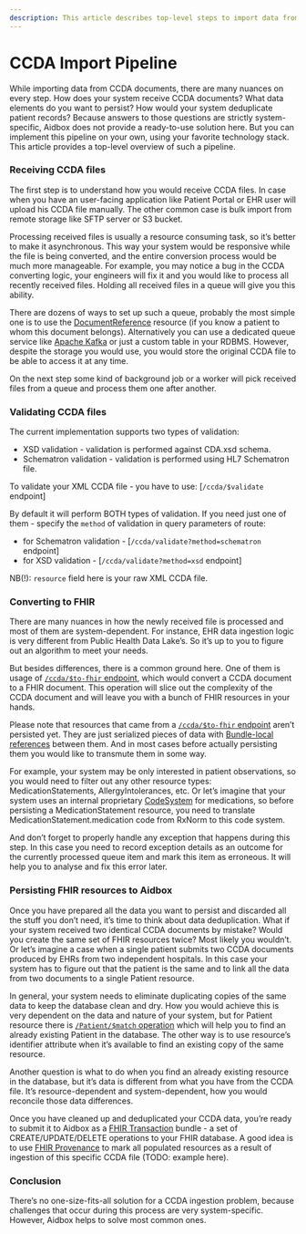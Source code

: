 ```yaml
---
description: This article describes top-level steps to import data from CCDA documents.
---
```


# CCDA Import Pipeline

While importing data from CCDA documents, there are many nuances on every step. How does your system receive CCDA documents? What data elements do you want to persist? How would your system deduplicate patient records? Because answers to those questions are strictly system-specific, Aidbox does not provide a ready-to-use solution here. But you can implement this pipeline on your own, using your favorite technology stack. This article provides a top-level overview of such a pipeline.

### Receiving CCDA files

The first step is to understand how you would receive CCDA files. In case when you have an user-facing application like Patient Portal or EHR user will upload his CCDA file manually. The other common case is bulk import from remote storage like SFTP server or S3 bucket.

Processing received files is usually a resource consuming task, so it’s better to make it asynchronous. This way your system would be responsive while the file is being converted, and the entire conversion process would be much more manageable. For example, you may notice a bug in the CCDA converting logic, your engineers will fix it and you would like to process all recently received files. Holding all received files in a queue will give you this ability.

There are dozens of ways to set up such a queue, probably the most simple one is to use the [DocumentReference](https://www.hl7.org/fhir/documentreference.html) resource (if you know a patient to whom this document belongs). Alternatively you can use a dedicated queue service like [Apache Kafka](https://kafka.apache.org/) or just a custom table in your RDBMS. However, despite the storage you would use, you would store the original CCDA file to be able to access it at any time.

On the next step some kind of background job or a worker will pick received files from a queue and process them one after another.

### Validating CCDA files

The current implementation supports two types of validation: 
- XSD validation - validation is performed against CDA.xsd schema.
- Schematron validation - validation is performed using HL7 Schematron file.  

To validate your XML CCDA file - you have to use: 
 [`/ccda/$validate` endpoint] 

By default it will perform BOTH types of validation. 
If you need just one of them - specify the ```method``` of validation in query parameters of route: 
 - for Schematron validation - [`/ccda/validate?method=schematron` endpoint] 
 - for XSD validation - [`/ccda/validate?method=xsd` endpoint] 

NB(!):  ```resource``` field here is your raw XML CCDA file.

### Converting to FHIR

There are many nuances in how the newly received file is processed and most of them are system-dependent. For instance, EHR data ingestion logic is very different from Public Health Data Lake’s. So it’s up to you to figure out an algorithm to meet your needs.

But besides differences, there is a common ground here. One of them is usage of [`/ccda/$to-fhir` endpoint](../ccda-converter.md#converting-a-ccda-document-to-fhir), which would convert a CCDA document to a FHIR document. This operation will slice out the complexity of the CCDA document and will leave you with a bunch of FHIR resources in your hands.

Please note that resources that came from a [`/ccda/$to-fhir` endpoint](../ccda-converter.md#converting-a-ccda-document-to-fhir) aren’t persisted yet. They are just serialized pieces of data with [Bundle-local references](https://www.hl7.org/fhir/bundle.html#references) between them. And in most cases before actually persisting them you would like to transmute them in some way.

For example, your system may be only interested in patient observations, so you would need to filter out any other resource types: MedicationStatements, AllergyIntolerances, etc. Or let’s imagine that your system uses an internal proprietary [CodeSystem](https://hl7.org/fhir/terminologies-systems.html) for medications, so before persisting a MedicationStatement resource, you need to translate MedicationStatement.medication code from RxNorm to this code system.

And don’t forget to properly handle any exception that happens during this step. In this case you need to record exception details as an outcome for the currently processed queue item and mark this item as erroneous. It will help you to analyse and fix this error later.

### Persisting FHIR resources to Aidbox

Once you have prepared all the data you want to persist and discarded all the stuff you don’t need, it’s time to think about data deduplication. What if your system received two identical CCDA documents by mistake? Would you create the same set of FHIR resources twice? Most likely you wouldn’t. Or let’s imagine a case when a single patient submits two CCDA documents produced by EHRs from two independent hospitals. In this case your system has to figure out that the patient is the same and to link all the data from two documents to a single Patient resource.

In general, your system needs to eliminate duplicating copies of the same data to keep the database clean and dry. How you would achieve this is very dependent on the data and nature of your system, but for Patient resource there is [`/Patient/$match` operation](https://www.hl7.org/fhir/patient-operation-match.html) which will help you to find an already existing Patient in the database. The other way is to use resource’s identifier attribute when it’s available to find an existing copy of the same resource.

Another question is what to do when you find an already existing resource in the database, but it’s data is different from what you have from the CCDA file. It’s resource-dependent and system-dependent, how you would reconcile those data differences.

Once you have cleaned up and deduplicated your CCDA data, you’re ready to submit it to Aidbox as a [FHIR Transaction](https://www.hl7.org/fhir/http.html#transaction) bundle - a set of CREATE/UPDATE/DELETE operations to your FHIR database. A good idea is to use [FHIR Provenance](https://www.hl7.org/fhir/provenance.html) to mark all populated resources as a result of ingestion of this specific CCDA file (TODO: example here).

### Conclusion

There’s no one-size-fits-all solution for a CCDA ingestion problem, because challenges that occur during this process are very system-specific. However, Aidbox helps to solve most common ones.

